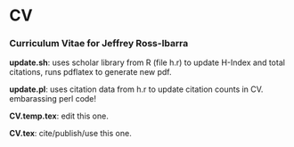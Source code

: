 CV
==

### Curriculum Vitae for Jeffrey Ross-Ibarra

**update.sh**: uses scholar library from R (file h.r) to update H-Index and total citations, runs pdflatex to generate new pdf.

**update.pl**: uses citation data from h.r to update citation counts in CV. embarassing perl code!

**CV.temp.tex**: edit this one.

**CV.tex**: cite/publish/use this one.

